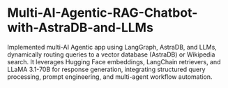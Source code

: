 # Multi-AI-Agentic-RAG-Chatbot-with-AstraDB-and-LLMs
Implemented multi-AI Agentic app using LangGraph, AstraDB, and LLMs, dynamically routing queries to a vector database (AstraDB) or Wikipedia search. It leverages Hugging Face embeddings, LangChain retrievers, and LLaMA 3.1-70B for response generation, integrating structured query processing, prompt engineering, and multi-agent workflow automation.
